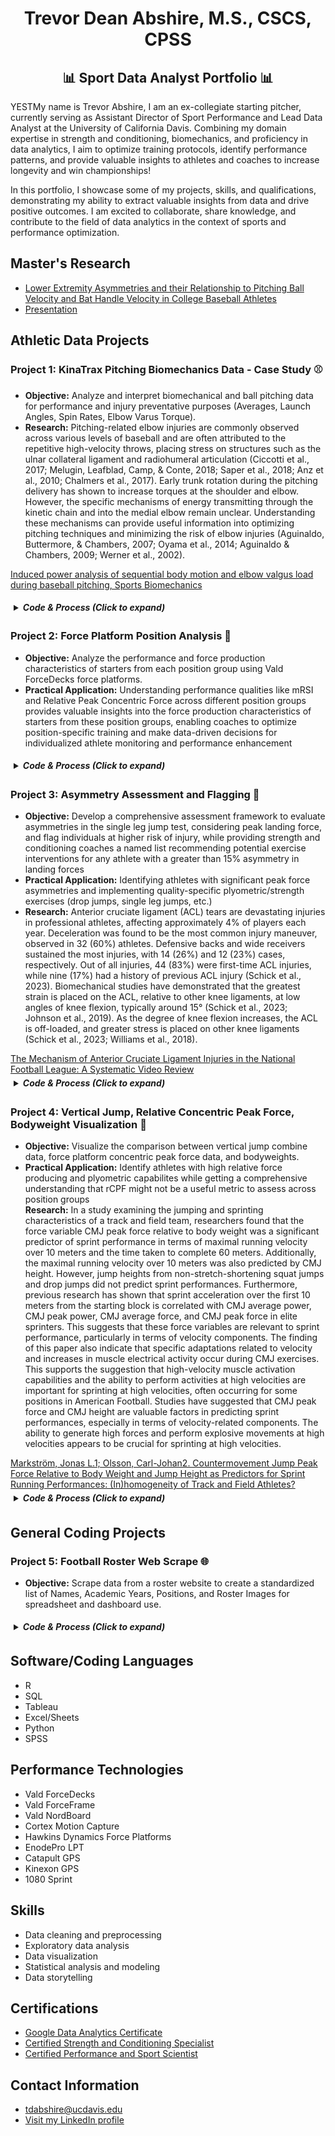 <div align="center">
  <h1>Trevor Dean Abshire, M.S., CSCS, CPSS</h1>
  <h2>📊 Sport Data Analyst Portfolio 📊</h2>
</div>


YESTMy name is Trevor Abshire, I am an ex-collegiate starting pitcher, currently serving as Assistant Director of Sport Performance and Lead Data Analyst at the University of California Davis. Combining my domain expertise in strength and conditioning, biomechanics, and proficiency in data analytics, I aim to optimize training protocols, identify performance patterns, and provide valuable insights to athletes and coaches to increase longevity and win championships!

In this portfolio, I showcase some of my projects, skills, and qualifications, demonstrating my ability to extract valuable insights from data and drive positive outcomes. I am excited to collaborate, share knowledge, and contribute to the field of data analytics in the context of sports and performance optimization.

<h2>Master's Research</h2>

* [Lower Extremity Asymmetries and their Relationship to Pitching Ball Velocity and Bat Handle Velocity in College Baseball Athletes](Portfolio/Masters_Capstone.pdf)
* [Presentation](https://docs.google.com/presentation/d/10ydEif7umHqHEWsaBuOOOHQtksEO0aB8/edit?usp=sharing&ouid=115347872039751181548&rtpof=true&sd=true)


<h2>Athletic Data Projects</h2>

<h3>Project 1: KinaTrax Pitching Biomechanics Data - Case Study ⚾</h3>

  <p>
    <ul>
      <li><strong>Objective:</strong> Analyze and interpret biomechanical and ball pitching data for performance and injury preventative purposes (Averages, Launch Angles, Spin Rates, Elbow Varus Torque).</li>
      <li><strong>Research:</strong> Pitching-related elbow injuries are commonly observed across various levels of baseball and are often attributed to the repetitive high-velocity throws, placing stress on structures such as the ulnar collateral ligament and radiohumeral articulation (Ciccotti et al., 2017; Melugin, Leafblad, Camp, & Conte, 2018; Saper et al., 2018; Anz et al., 2010; Chalmers et al., 2017). Early trunk rotation during the pitching delivery has shown to increase torques at the shoulder and elbow. However, the specific mechanisms of energy transmitting through the kinetic chain and into the medial elbow remain unclear. Understanding these mechanisms can provide useful information into optimizing pitching techniques and minimizing the risk of elbow injuries (Aguinaldo, Buttermore, & Chambers, 2007; Oyama et al., 2014; Aguinaldo & Chambers, 2009; Werner et al., 2002).</li>
    </ul> 
<p>
    <a href="https://www.tandfonline.com/doi/full/10.1080/14763141.2019.1696881">Induced power analysis of sequential body motion and elbow valgus load during baseball pitching, Sports Biomechanics</a>
</p>


<details>
  <summary style="cursor: pointer; padding: 5px; border-radius: 5px;"><strong><em>Code & Process (Click to expand)</em></strong></summary>
  <p>
    <a href="https://github.com/ktrev123/Trevor-Abshire-Portfolio/blob/main/Portfolio/Project3_Rcode.R">R Code</a>
  </p>
  
  <ol>
    <li>Find the Fastball (Pitch_Type) velocity (Pitch_Velocity) mean and standard deviation for each pitcher that threw in the game on 8/2/2022 for Team 2.<br>
      <img src="https://github.com/ktrev123/Trevor-Abshire-Portfolio/assets/138731104/3ef3e150-6604-4d16-ae25-025476dd1574" alt="image" width="600"></li>
   <li>Find the Breaking Ball (Pitch_Type; Group Slider & Curveball together) spin rate (Spin_Rate) mean and standard deviation for each pitcher that threw in the game on 8/3/2022 for Team 1.<br>
      <img src="https://github.com/ktrev123/Trevor-Abshire-Portfolio/assets/138731104/ad9f4d42-6fc4-4ab3-adee-baec91b98338" alt="image" width="600"></li>
    <li>Rank the Pitchers (id_pitcher) who allowed the 15 hardest batted ball exit velocities (Exit_Velocity) above 10-degrees of launch (Launch_Angle) in any game.<br>
      What pitch type (Pitch_Type) was thrown to the batter on each hit?<br>
      What was the launch angle (Launch_Angle) on each hit?<br>
      What was the result of each play (Play_Result)?<br>
      Bullet-point up to 3 primary insights you can derive from this ranking.<br>
      <img src="https://github.com/ktrev123/Trevor-Abshire-Portfolio/assets/138731104/0ce92d3e-6075-4006-bd53-359594c04aa8" alt="image" width="600">
      <ul>
        <li>11 out of 15 (73%) of the hardest hit pitches were fastballs, suggesting that weaker contact could be influenced with off-speed pitches</li>
        <li>Launch angles between 10 and 26 degrees often presented desirable play results (Single/HomeRun) while launch angles greater than 30 resulted in outs</li>
        <li>If a hitter can achieve high exit velocities (>100mph), coaches might consider implementing practice drills where hitters are encouraged to attack the ball within 10 to 26 degrees of launch angle</li>
      </ul>
    </li>
    <li>Is there a statistically significant difference in mean Elbow Varus Torque at Max Shoulder External Rotation (Elb_Var_Torque_MER) between Pitchers (id_pitcher) 800021 and 800098? (α _< 0.05)<br>
      <img src="https://github.com/ktrev123/Trevor-Abshire-Portfolio/assets/138731104/444ae7f0-710f-456b-8cc5-a9af778099d9" alt="image" width="600"><br>
      <img src="https://github.com/ktrev123/Trevor-Abshire-Portfolio/assets/138731104/21cf649e-d896-421f-8d0c-2165bc202e06" alt="image" width="600"></li>  
    <li>Based on your findings from Question 4, provide further analysis on where you would recommend biomechanical intervention with either pitcher.<br>

   Pitcher21 and Pitcher98 show a statistically significant difference in elbow varus torque at maximal external rotation while having similar average fastball and breaking ball velocities (Pitcher21 = 92.02/81.04mph, Pitcher98 = 92.71/82.35mph). This suggests that further investigation into Pitcher98's biomechanical capabilities is necessary.
Considering the anatomical requirements of both the lower and upper extremities along with the trunk and pelvis during the pitching delivery at time of max external rotation, four upper extremity metrics, two lower, one thoracic, and one pelvic metric were correlated against elbow varus torque at max external rotation and pitch velocity within the entire pitching staff. One lower extremity and one thoracic variable of interest were identified to have a moderate negative correlation with elbow varus torque at max external rotation within the entire pitching staff: Trunk_Lean_MER (r = -0.47) and Lead_Ankle_EvInv_MER (r = -0.38). A statistical analysis was performed to identify if Pitcher98 had significantly different trunk lean and lead ankle positioning than the rest of the pitching staff. An independent, non-parametric, statistical test showed that Pitcher98 has statistically significant differences in both trunk lean and lead ankle positioning at max external rotation in comparison to the rest of the pitching staff.
While individual pitching mechanics are infinitely unique in nature, these findings suggest assessing the biomechanical capabilities of Pitcher98’s trunk and lead ankle. Pitcher98 would likely benefit from a complete and detailed analysis of the stability and mobility of the lead ankle joint and thoracic spine. Meanwhile, assessment of the capabilities of the external and internal rotator musculature of the shoulder as well as scapulohumeral rhythm could provide further insight to the force accepting capabilities of Pitcher98’s medial elbow. It is also advised to monitor throwing volume and intensity for Pitcher98 given that he is undergoing significantly higher medial elbow forces compared to his teammate.

      
   <div style="display: flex;">
        <img src="https://github.com/ktrev123/Trevor-Abshire-Portfolio/assets/138731104/42e553de-5c53-490c-8827-27de46869084" alt="image" width="350">
        <img src="https://github.com/ktrev123/Trevor-Abshire-Portfolio/assets/138731104/d5e3694b-f8d4-4a30-b5c7-b50535316605" alt="image" width="350">
      </div>
      <div style="display: flex;">
        <img src="https://github.com/ktrev123/Trevor-Abshire-Portfolio/assets/138731104/cb67f3d5-9e4c-4e3e-9f2e-9a805bf6fcf5" alt="image" width="350">
        <img src="https://github.com/ktrev123/Trevor-Abshire-Portfolio/assets/138731104/381dc685-8136-4f46-9b6e-f4ff245aa180" alt="image" width="350">
      </div>
    </li>
  </ol>
</details>

<h3>Project 2: Force Platform Position Analysis 🏈</h3>

  <p>
    <ul>
      <li><strong>Objective:</strong> Analyze the performance and force production characteristics of starters from each position group using Vald ForceDecks force platforms.</li>
      <li><strong>Practical Application:</strong> Understanding performance qualities like mRSI and Relative Peak Concentric Force across different position groups provides valuable insights into the force production characteristics of starters from these position groups, enabling coaches to optimize position-specific training and make data-driven decisions for individualized athlete monitoring and performance enhancement</li>
    </ul>
  </p>


 <details>
  <summary style="cursor: pointer; padding: 5px; border-radius: 5px;"><strong><em>Code & Process (Click to expand)</em></strong></summary>
  <p>
    <a href="https://github.com/ktrev123/Trevor-Abshire-Portfolio/blob/main/Portfolio/PositionBoxplot.R">R Code</a>
  </p>
 
  <div style="display:flex; justify-content:center;">
    <img src="https://github.com/ktrev123/Trevor-Abshire-Portfolio/assets/138731104/b712e95d-55d7-4f49-ab35-d682fd8e5376" alt="mRSI by Position" style="width:400px; margin-right:10px;">
    <img src="https://github.com/ktrev123/Trevor-Abshire-Portfolio/assets/138731104/ee483c44-aa63-4f5d-861a-7246e16c18f5" alt="Relative Peak Force by Position" style="width:400px;">
  </div>
  
  <ul>
    <li>Processed and cleaned a substantial dataset consisting of over 1000 data points, meticulously eliminating null values and detecting systematic outliers to ensure data integrity and quality</li>
    <li>Employed advanced R coding techniques to filter and segment the dataset based on position groups, enabling focused analysis and generating insightful visualizations tailored to specific groups</li>
    <li>Leveraged data analytics and statistical modeling in R to identify position groups that exhibited specific requirements for improved reactive and concentric strength, allowing for targeted training interventions and performance optimization strategies</li>
  </ul>
</details>

<h3>Project 3: Asymmetry Assessment and Flagging 🏈</h3>

  <p>
    <ul>
      <li><strong>Objective:</strong> Develop a comprehensive assessment framework to evaluate asymmetries in the single leg jump test, considering peak landing force, and flag individuals at higher risk of injury, while providing strength and conditioning coaches a named list recommending potential exercise interventions for any athlete with a greater than 15% asymmetry in landing forces </li>
      <li><strong>Practical Application:</strong> Identifying athletes with significant peak force asymmetries and implementing quality-specific plyometric/strength exercises (drop jumps, single leg jumps, etc.) </li>
      <li><strong>Research:</strong> Anterior cruciate ligament (ACL) tears are devastating injuries in professional athletes, affecting approximately 4% of players each year. Deceleration was found to be the most common injury maneuver, observed in 32 (60%) athletes. Defensive backs and wide receivers sustained the most injuries, with 14 (26%) and 12 (23%) cases, respectively. Out of all injuries, 44 (83%) were first-time ACL injuries, while nine (17%) had a history of previous ACL injury (Schick et al., 2023). Biomechanical studies have demonstrated that the greatest strain is placed on the ACL, relative to other knee ligaments, at low angles of knee flexion, typically around 15° (Schick et al., 2023; Johnson et al., 2019). As the degree of knee flexion increases, the ACL is off-loaded, and greater stress is placed on other knee ligaments (Schick et al., 2023; Williams et al., 2018).</li>
    </ul>
  </p>
    <a href="https://www.ncbi.nlm.nih.gov/pmc/articles/PMC9970728/">The Mechanism of Anterior Cruciate Ligament Injuries in the National Football League: A Systematic Video Review</a>

    
<details>
  <summary style="cursor: pointer; padding: 5px; border-radius: 5px;"><strong><em>Code & Process (Click to expand)</em></strong></summary>
  <p>
    <a href="https://github.com/ktrev123/Trevor-Abshire-Portfolio/blob/main/Portfolio/SL_Jump.R">R Code</a>
  </p>
  
  <img src="https://github.com/ktrev123/Trevor-Abshire-Portfolio/assets/138731104/350cc536-0b0c-45aa-8945-abc935628d40" alt="Single Leg Jump Asymmetries" style="width:400px;">
  
  <ul>
    <li>Employed rigorous data cleaning techniques on a dataset comprising over 1000 data points, ensuring data integrity and quality</li>
    <li>Leveraged my expertise in human kinematics and understanding of football to identify eccentric landing capabilities as a relevant metric for analysis</li>
    <li>Developed a comprehensive data visualization showcasing the frequency of tests exhibiting different levels of asymmetry, providing valuable insights into the performance characteristics of the athletes</li>
  </ul>
</details>

<h3>Project 4: Vertical Jump, Relative Concentric Peak Force, Bodyweight Visualization 🏈</h3>

  <p>
    <ul>
      <li><strong>Objective:</strong> Visualize the comparison between vertical jump combine data, force platform concentric peak force data, and bodyweights.</li>
      <li><strong>Practical Application:</strong> Identify athletes with high relative force producing and plyometric capabilites while getting a comprehensive understanding that rCPF might not be a useful metric to assess across position groups</li>
    <strong>Research:</strong> In a study examining the jumping and sprinting characteristics of a track and field team, researchers found that the force variable CMJ peak force relative to body weight was a significant predictor of sprint performance in terms of maximal running velocity over 10 meters and the time taken to complete 60 meters. Additionally, the maximal running velocity over 10 meters was also predicted by CMJ height. However, jump heights from non-stretch-shortening squat jumps and drop jumps did not predict sprint performances.
    Furthermore, previous research has shown that sprint acceleration over the first 10 meters from the starting block is correlated with CMJ average power, CMJ peak power, CMJ average force, and CMJ peak force in elite sprinters. This suggests that these force variables are relevant to sprint performance, particularly in terms of velocity components.
    The finding of this paper also indicate that specific adaptations related to velocity and increases in muscle electrical activity occur during CMJ exercises. This supports the suggestion that high-velocity muscle activation capabilities and the ability to perform activities at high velocities are important for sprinting at high velocities, often occurring for some positions in American Football.
    Studies have suggested that CMJ peak force and CMJ height are valuable factors in predicting sprint performances, especially in terms of velocity-related components. The ability to generate high forces and perform explosive movements at high velocities appears to be crucial for sprinting at high velocities.
</li>
    </ul>
  </p>
    <a href="https://pubmed.ncbi.nlm.nih.gov/22692108/">Markström, Jonas L.1; Olsson, Carl-Johan2. Countermovement Jump Peak Force Relative to Body Weight and Jump Height as Predictors for Sprint Running Performances: (In)homogeneity of Track and Field Athletes?</a>
<br>


<details>
  <summary style="cursor: pointer; padding: 5px; border-radius: 5px;"><strong><em>Code & Process (Click to expand)</em></strong></summary>
  <p>
    <a href="https://github.com/ktrev123/Trevor-Abshire-Portfolio/blob/main/Portfolio/Project5_Unamed.py">Python Code </a>
  </p>

  
  <img src="https://github.com/ktrev123/Trevor-Abshire-Portfolio/assets/138731104/9cf54465-9066-4a0f-ba9f-80c201a22a38" alt="VJ_rCPF_BW" style="width:400px;">
  
  <img src="https://github.com/ktrev123/Trevor-Abshire-Portfolio/assets/138731104/475f3448-5578-438d-b76f-1be64854febc" alt="VJ_rCPF_BW2" style="width:400px;">
  <ul>
    <li>Filtered a significant dataset (2500 data points) to find instances where athletes possessed combine jump test values,force plateform CMJ values, and a bodyweight value.</li>
    <li>Created an interactive scatter plot to visualize the relevance of the Relative Concentric Peak Force metric within a Division 1 football program. </li>
  </ul>
</details>



<h2>General Coding Projects</h2>

<h3> Project 5: Football Roster Web Scrape 🌐 </h3>

 <p>
    <ul>
      <li><strong>Objective:</strong> Scrape data from a roster website to create a standardized list of Names, Academic Years, Positions, and Roster Images for spreadsheet and dashboard use.</li>
    </ul>
 
 <details>
  <summary style="cursor: pointer; padding: 5px; border-radius: 5px;"><strong><em>Code & Process (Click to expand)</em></strong></summary>
  <p>
    <a href="https://github.com/ktrev123/Trevor-Abshire-Portfolio/blob/main/Portfolio/RosterWebsiteScrape.py">Python Code</a>
  </p>
</details>


<h2>Software/Coding Languages</h2>
<ul>
  <li>R</li>
  <li>SQL</li>
  <li>Tableau</li>
  <li>Excel/Sheets</li>
  <li>Python</li>
  <li>SPSS</li>
</ul>

<h2>Performance Technologies</h2>
<ul>
  <li>Vald ForceDecks</li>
  <li>Vald ForceFrame</li>
  <li>Vald NordBoard</li>
  <li>Cortex Motion Capture</li>
  <li>Hawkins Dynamics Force Platforms</li>
  <li>EnodePro LPT</li>
  <li>Catapult GPS</li>
  <li>Kinexon GPS</li>
  <li>1080 Sprint</li>
</ul>

<h2>Skills</h2>
<ul>
  <li>Data cleaning and preprocessing</li>
  <li>Exploratory data analysis</li>
  <li>Data visualization</li>
  <li>Statistical analysis and modeling</li>
  <li>Data storytelling</li>
</ul>

<h2>Certifications</h2>
<ul>
  <li><a href="https://github.com/ktrev123/Trevor-Abshire-Portfolio/blob/main/Portfolio/Trevor_Abshire_Google_Data_Analytics_Certificate.pdf">Google Data Analytics Certificate</a></li>
  <li><a href="https://certificates.nsca.com/1f2cf9a0-1e9b-4211-beef-dd1277cbf97e#gs.2a323g">Certified Strength and Conditioning Specialist</a></li>
  <li><a href="https://certificates.nsca.com/cefcc200-5bd9-4352-bad9-fb8e8677ef4e#gs.2a32yo">Certified Performance and Sport Scientist</a></li>
</ul>

<h2>Contact Information</h2>
<ul>
  <li><a href="mailto:tdabshire@ucdavis.edu">tdabshire@ucdavis.edu</a></li>
  <li><a href="https://www.linkedin.com/in/trevorabshire/">Visit my LinkedIn profile</a></li>
</ul>
